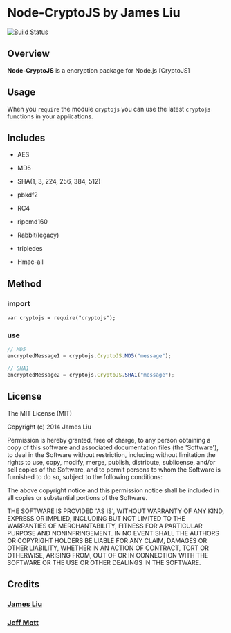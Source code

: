 Node-CryptoJS by James Liu
======

[![Build Status](https://travis-ci.org/jamesliu96/cryptojs.png)](https://travis-ci.org/jamesliu96/cryptojs)

Overview
------

**Node-CryptoJS** is a encryption package for Node.js
[CryptoJS]

Usage
------

When you `require` the module `cryptojs` you can use the latest `cryptojs` functions in your applications.

Includes
------

- AES

- MD5

- SHA(1, 3, 224, 256, 384, 512)

- pbkdf2

- RC4

- ripemd160

- Rabbit(legacy)

- tripledes

- Hmac-all

## Method

### import

```
var cryptojs = require("cryptojs");
```

### use

```Javascript
// MD5
encryptedMessage1 = cryptojs.CryptoJS.MD5("message");

// SHA1
encryptedMessage2 = cryptojs.CryptoJS.SHA1("message");
```
License
------

The MIT License (MIT)

Copyright (c) 2014 James Liu

Permission is hereby granted, free of charge, to any person obtaining
a copy of this software and associated documentation files (the
'Software'), to deal in the Software without restriction, including
without limitation the rights to use, copy, modify, merge, publish,
distribute, sublicense, and/or sell copies of the Software, and to
permit persons to whom the Software is furnished to do so, subject to
the following conditions:

The above copyright notice and this permission notice shall be
included in all copies or substantial portions of the Software.

THE SOFTWARE IS PROVIDED 'AS IS', WITHOUT WARRANTY OF ANY KIND,
EXPRESS OR IMPLIED, INCLUDING BUT NOT LIMITED TO THE WARRANTIES OF
MERCHANTABILITY, FITNESS FOR A PARTICULAR PURPOSE AND NONINFRINGEMENT.
IN NO EVENT SHALL THE AUTHORS OR COPYRIGHT HOLDERS BE LIABLE FOR ANY
CLAIM, DAMAGES OR OTHER LIABILITY, WHETHER IN AN ACTION OF CONTRACT,
TORT OR OTHERWISE, ARISING FROM, OUT OF OR IN CONNECTION WITH THE
SOFTWARE OR THE USE OR OTHER DEALINGS IN THE SOFTWARE.


Credits
------

### [James Liu](http://jamesliu.info/)

### [Jeff Mott](https://code.google.com/p/crypto-js/)
